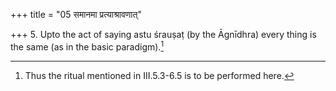 +++
title = "05 समानमा प्रत्याश्रावणात्"

+++
5. Upto the act of saying astu śrauṣaṭ (by the Āgnīdhra) every thing is the same (as in the basic paradigm).[^1]  


[^1]: Thus the ritual mentioned in III.5.3-6.5 is to be performed here.  
